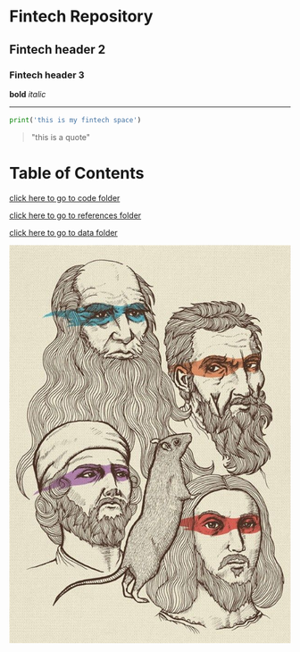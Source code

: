 # Fintech Repository

## Fintech header 2

### Fintech header 3

**bold** *italic*

---

```python
print('this is my fintech space')
```

> "this is a quote"

# Table of Contents

[click here to go to code folder](code)

[click here to go to references folder](references)

[click here to go to data folder](data)

![picture](NT.jpg)

